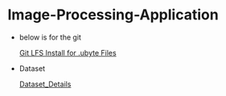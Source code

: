# Image-Processing-Application

* below is for the git 

    [Git LFS Install for .ubyte Files](./git_lfs_install.md)</br>
* Dataset

    [Dataset_Details](./Dataset_details.md)</br>
